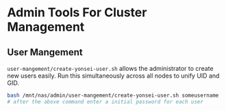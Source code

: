 # Admin Tools For Cluster Management

## User Mangement

`user-mangement/create-yonsei-user.sh` allows the administrator to create new users easily. Run this simultaneously across all nodes to unify UID and GID.

```bash
bash /mnt/nas/admin/user-mangement/create-yonsei-user.sh someusername
# after the above command enter a initial password for each user
```


